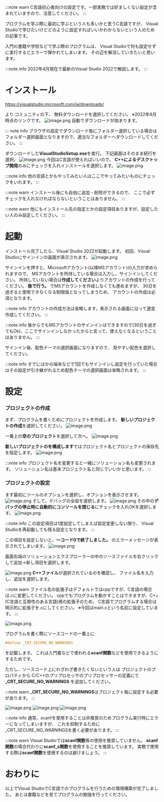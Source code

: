 <!--
title:   Visual StudioでC言語を学ぶための設定
tags:    C,VisualStudio,VisualStudio2022
id:      1e420180ff124cca605e
private: false
-->
:::note warn
C言語初心者向けの設定です。一部実務では好ましくない設定が含まれていますので、注意してください。
:::

プログラムを学ぶ際に最初に学ぶという人も多いかと思うC言語ですが、
Visual Studioで学びたいけどどのように設定すればいいかわからないという人のための記事です。

入門の書籍や学校などで学ぶ際のプログラムは、
Visual Studioで何も設定せずに実行するとエラーで弾かれてしまいます。
その辺を解消していきたいと思います。

:::note info
2022年4月現在で最新のVisual Studio 2022で解説します。
:::

# インストール

https://visualstudio.microsoft.com/ja/downloads/

より
コミュニティの下、
無料ダウンロードを選択してください。
※2022年4月時点のリンクです。
![image.png](https://qiita-image-store.s3.ap-northeast-1.amazonaws.com/0/855481/570881bf-ba81-d43f-1970-419666c35700.png)
自動でダウンロードが始まります。

::: note info
ブラウザの設定でダウンロード毎にフォルダー選択している場合は
フォルダー選択画面となりますので、適当なフォルダーへダウンロードしてください。
:::

ダウンロードした**VisualStudioSetup.exe**を実行。
下記画面はそのまま続行を選択。
![image.png](https://qiita-image-store.s3.ap-northeast-1.amazonaws.com/0/855481/e6d47530-741a-562d-122e-cda7aa3bcc4d.png)
今回はC言語が使えればいいので、
**C++によるデスクトップ開発**のみにチェックを入れインストールを選択します。
![image.png](https://qiita-image-store.s3.ap-northeast-1.amazonaws.com/0/855481/53b45d9d-3f3f-d948-8630-9d1c36bd6bc2.png)

:::note info
他の言語とかもやってみたい人はここでやってみたいものにチェックをいれます。
:::

:::note warn
インストール後にも自由に追加・削除ができるので、
ここで必ずチェックを入れなければならないということはありません。
:::

:::note warn
他にもインストール先の指定とかの設定項目ありますが、設定したい人のみ設定してください。
:::


# 起動
インストール完了したら、Visual Studio 2022が起動します。
初回、Visual Studioにサインインの画面が表示されます。
![image.png](https://qiita-image-store.s3.ap-northeast-1.amazonaws.com/0/855481/234e8b7c-d29e-032c-5053-815b82c949c5.png)

サインインを押すと、Microsoftアカウント(以降MSアカウント)の入力が求められますので、
MSアカウントを所持している場合は入力し、サインインしてください。
所持していない場合は**作成してください**よりアカウントの作成を行ってください。
**後で行う。** でMSアカウントを作成しなくても進めますが、
30日を過ぎると使用できなくなる制限版となってしまうため、
アカウントの作成は必須となります。

:::note info
アカウントの作成方法は省略します。表示される画面に沿って適宜作成してください。
:::

:::note info
後からでもMSアカウントのサインインはできますので(30日を過ぎてもOk)、ここでサインインしなかったからと言って、使えなくなるということはありません。
:::

サインイン後、配色テーマの選択画面になりますので、
見やすい配色を選択してください。

:::note info
すでにほかの端末などで1回でもサインインし設定を行っていた場合はその設定が引き継がれるため配色テーマの選択画面は省略されます。
:::

# 設定
### プロジェクトの作成
まず、プログラムを書くためにプロジェクトを作成します。
**新しいプロジェクトの作成**を選択してください。
![image.png](https://qiita-image-store.s3.ap-northeast-1.amazonaws.com/0/855481/17faf191-0b28-3025-a41a-712495c34a4b.png)

一番上の**空のプロジェクト**を選択して次へ。
![image.png](https://qiita-image-store.s3.ap-northeast-1.amazonaws.com/0/855481/6487da15-0dd1-0067-a371-813dce48dd26.png)

**新しいプロジェクトのを構成します**ではプロジェクト名とプロジェクトの保存先を指定します。
![image.png](https://qiita-image-store.s3.ap-northeast-1.amazonaws.com/0/855481/732f8759-6bb4-5d3b-82cc-9fd85edc8d59.png)


:::note info
プロジェクト名を変更すると一緒にソリューション名も変更されます。
ソリューション名は基本プロジェクト名と同じでいいかと思います。
:::

### プロジェクトの設定
まず最初にツールのオプションを選択し、オプションを表示させます。
![image.png](https://qiita-image-store.s3.ap-northeast-1.amazonaws.com/0/855481/afc48f70-0576-14dd-d8b9-1394884ed466.png)
そして、デバッグの全般を選択します。
![image.png](https://qiita-image-store.s3.ap-northeast-1.amazonaws.com/0/855481/47be68b4-04c0-d42f-798f-709ea9755352.png)
その中の**デバッグの停止時に自動的にコンソールを閉じる**にチェックを入れOKを選択します。
![image.png](https://qiita-image-store.s3.ap-northeast-1.amazonaws.com/0/855481/c57b83cf-0264-f865-cf3a-d4ef33b7b492.png)

:::note info
この設定項目は1度設定してしまえば設定変更しない限り、
Visual Studioを再起動しても残る設定となります。
:::

この項目を設定しないと、**～コード0で終了しました。** のエラーメッセージが表示されてしまいます。
![image.png](https://qiita-image-store.s3.ap-northeast-1.amazonaws.com/0/855481/ed0e476c-f8bd-b32d-e8f8-4d6965c6692e.png)


画面右端のソリューションエクスプローラーの中のソースファイルを右クリックして追加→新し項目を選択します。

![image.png](https://qiita-image-store.s3.ap-northeast-1.amazonaws.com/0/855481/79a63e3a-c367-5c47-2004-9aafad3e88af.png)
**C++ファイル**が選択されているのを確認し、
ファイル名を入力し、追加を選択します。

:::note warn
ファイル名の拡張子はデフォルトではcppですが、C言語の場合は.cに変更してください。
cppでもプログラムを動かすことはできますが、C++(C言語と互換性のある言語)用の拡張子のため、
C言語でプログラムする場合は明示的に拡張子を.cにしてください。
※今回はmain.cという名前に設定しています。
:::

![image.png](https://qiita-image-store.s3.ap-northeast-1.amazonaws.com/0/855481/2bd8f554-2804-c624-acf5-dc5f54029b81.png)


プログラムを書く際にソースコードの一番上に

```c
#define _CRT_SECURE_NO_WARNINGS
```

を記載します。
これは入門書などで使われる**scanf関数**などを使用できるようにするためです。

ただし、ソースコード上にわざわざ書きたくないという人は
プロジェクトのプロパティから
C/C++のプリプロセッサのプリプロセッサーの定義にて
**_CRT_SECURE_NO_WARNINGS**
を追加してください。

:::note warn
**_CRT_SECURE_NO_WARNINGS**はプロジェクト毎に設定する必要があります。
:::

![image.png](https://qiita-image-store.s3.ap-northeast-1.amazonaws.com/0/855481/45c70522-db56-93a5-bf60-66f2b0d79b7c.png)
![image.png](https://qiita-image-store.s3.ap-northeast-1.amazonaws.com/0/855481/cd6fcd75-79c4-1194-2d44-90249983ae04.png)
![image.png](https://qiita-image-store.s3.ap-northeast-1.amazonaws.com/0/855481/033f0daf-a56b-fb44-670e-95f814a70515.png)

:::note info
通常、scanfを使用することは非推奨のためプログラム実行時にエラーになってしまいますが、
これを抑制するために_CRT_SECURE_NO_WARNINGSを書く必要があります。
:::

:::note warn
Visual Studioでは**scanf関数**等の使用を推奨していません。
**scanf関数**の場合代わりに**scanf_s関数**を使用することを推奨しています。
実務で使用する際は**scanf関数**を使用するのは避けましょう。
:::

# おわりに
以上でVisual StudioでC言語でのプログラムを行うための環境構築が完了しました。
あとは書籍などを見てプログラムの勉強を行ってください。